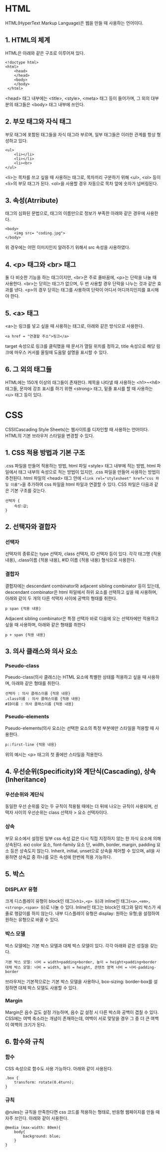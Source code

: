 # HTML
HTML(HyperText Markup Language)은 웹을 만들 때 사용하는 언어이다.

## 1. HTML의 체계
HTML은 아래와 같은 구조로 이루어져 있다.
```
<!doctype html>
<html>
    <head>
    </head>
    <body>
    </body>
 </html>
```
\<head> 태그 내부에는 \<title>, \<style>, \<meta> 태그 등이 들어가며, 그 외의 대부분의 태그들은 \<body> 태그 내부에 쓰인다.

## 2. 부모 태그와 자식 태그
부모 태그에 포함된 태그들을 자식 태그라 부르며, 일부 태그들은 이러한 관계를 항상 형성하고 있다.
```
<ul>
    <li></li>
    <li></li>
    <li><br>
</ul>
```
\<li>는 목차를 쓰고 싶을 때 사용하는 태그로, 목차끼리 구분하기 위해 \<ul>, \<ol> 등이 \<li>의 부모 태그가 된다. \<ol>을 사용할 경우 자동으로 목차 앞에 숫자가 넘버링된다.

## 3. 속성(Atrribute)
태그의 심화된 문법으로, 태그의 이름만으로 정보가 부족한 아래와 같은 경우에 사용한다.
```
<body>
    <img src= "coding.jpg">
</body>
```
위 경우에는 어떤 이미지인지 알려주기 위해서 src 속성을 사용하였다.

## 4. \<p> 태그와 \<br> 태그
둘 다 비슷한 기능을 하는 태그이지만, \<br>은 주로 줄바꿈에, \<p>는 단락을 나눌 때 사용한다. \<br>는 닫히는 태그가 없으며, 두 번 사용할 경우 단락을 나누는 것과 같은 효과를 낸다. \<p>의 경우 닫히는 태그를 사용하여 단락이 어디서 어디까지인지를 표시해야 한다.

## 5. \<a> 태그
\<a>는 링크를 넣고 싶을 때 사용하는 태그로, 아래와 같은 방식으로 사용한다.
```
<a href = "연결할 주소">링크</a>
```
target 속성으로 링크를 클릭했을 때 문서가 열릴 위치를 정하고, title 속성으로 해당 링크에 마우스 커서를 올릴때 도움말 설명을 표시할 수 있다.

## 6. 그 외의 태그들
HTML에는 150개 이상의 태그들이 존재한다.
제목을 나타낼 때 사용하는 \<h1>~\<h6> 태그들, 문자에 강조 표시를 하기 위핸 \<strong> 태그, 밑줄 표시를 할 때 사용하는 \<u> 태그 등이 있다.


# CSS
CSS(Cascading Style Sheets)는 웹사이트를 디자인할 때 사용하는 언어이다. HTML의 기본 브라우저 스타일을 변경할 수 있다.

## 1. CSS 적용 방법과 기본 구조
.css 파일을 만들어 적용하는 방법, html 파일 \<style> 태그 내부에 적는 방법, html 파일에서 태그 내부의 속성으로 적는 방법이 있지만, .css 파일을 만들어 사용하는 방법이 추천된다. html 파일의 \<head> 태그 안에 ```<link rel="stylesheet" href="css 파일 이름">```을 추가하여 css 파일을 html 파일과 연결할 수 있다.
CSS 파일은 다음과 같은 기본 구조를 갖는다.
```
선택자 {
    속성:값;
}
```

## 2. 선택자와 결합자
### 선택자
선택자의 종류로는 type 선택자, class 선택자, ID 선택자 등이 있다. 각각 태그명 {적용 내용}, .class이름 {적용 내용}, #ID 이름 {적용 내용} 형식으로 사용한다.

### 결합자
결합자에는 descendant combinator와 adjacent sibling combinator 등이 있는데, descendant combinator은 html 파일에서 하위 요소를 선택하고 싶을 때 사용하며, 아래와 같이 두 개의 다른 석택자 사이에 공백의 형태를 취한다.
```
p span {적용 내용}
```
Adjacent sibling combinator은 특정 선택자 바로 다음에 오는 선택자에만 적용하고 싶을 때 사용하며, 아래와 같은 형태를 취한다
```
p + span {적용 내용}
```

## 3. 의사 클래스와 의사 요소
### Pseudo-class
Pseudo-class(의사 클래스)는 HTML 요소에 특별한 상태를 적용하고 싶을 때 사용하며, 아래와 같은 형태를 취한다.
```
선택자 : 의사 클래스이름 {적용 내용} 
.class이름 : 의사 클래스이름 {적용 내용} 
#ID이름 : 의사 클래스이름 {적용 내용}
```
### Pseudo-elements
Pseudo-elements(의사 요소)는 선택한 요소의 특정 부분에만 스타일을 적용할 때 사용한다.
```
p::first-line {적용 내용}
```
위의 예시는 \<p> 태그의 첫 줄에만 스타일을 적용한다.

## 4. 우선순위(Specificity)와 계단식(Cascading), 상속(Inheritance)
### 우선순위와 계단식
동일한 우선 순위를 갖는 두 규칙이 적용될 때에는 더 뒤에 나오는 규칙이 사용되며, 선택자 사이의 우선순위는 class 선택자 > 요소 선택자이다.
### 상속
부모 요소에서 설정된 일부 css 속성 값은 다시 직접 지정하지 않는 한 자식 요소에 의해 상속된다. ex) color 요소, font-family 요소
단, width, border, margin, padding 요소 등은 상속도지 않는다.
Inherit, initial, unset으로 상속을 제어할 수 있으며, all을 사용하면 상속값 중 하나를 모든 속성에 한번에 적용 가능하다.

## 5. 박스
### DISPLAY 유형
크게 디스플레이 유형이 block인 태그(```<h1>,<p> 등```)과 inline인 태그(```<a>,<em>,<strong>,<span> 등```)로 나눌 수 있다. Inline인 태그는 block인 태그와 달리 박스가 새 줄로 행갈이를 하지 않는다. 내부 디스플레이 유형은 display: 원하는 유형;을 설정하여 원하는 유형으로 바꿀 수 있다.
### 박스 모델
박스 모델에는 기본 박스 모델과 대체 박스 모델이 있다. 각각 아래와 같은 성질을 갖는다.
```
기본 박스 모델: 너비 = width+padding+border, 높이 = height+padding+border
대체 박스 모델: 너비 = width, 높이 = height, 콘텐츠 영역 너비 = 너비-padding-border
```
브라우저는 기본적으로는 기본 박스 모델을 사용하나, box-sizing: border-box를 설정하면 대체 박스 모델도 사용할 수 있다.
### Margin
Margin은 음수 값도 설정 가능하며, 음수 값 설정 시 다른 박스와 공백이 겹칠 수 있다. CSS에는 여백 축소라는 개념이 존재하는데, 여백이 서로 맞닿을 경우 그 중 더 큰 여백이 여백의 크기가 된다.

## 6. 함수와 규칙
### 함수
CSS 속성으로 함수도 사용 가능하다. 아래와 같이 사용된다.
```
.box {
    transform: rotate(0.4turn);
}
```
### 규칙
@rules는 규칙을 만족한다면 css 코드를 적용하는 형태로, 반응형 웹페이지를 만들 때 자주 쓰인다. 아래와 같이 사용한다.
```
@media (max-width: 80em){
    body{
        background: blue;
    }
}
```